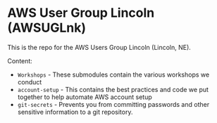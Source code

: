 # AWS User Group Lincoln (AWSUGLnk)
This is the repo for the AWS Users Group Lincoln (Lincoln, NE).

Content:

* `Workshops` - These submodules contain the various workshops we conduct
* `account-setup` - This contains the best practices and code we put together to help automate AWS account setup
* `git-secrets` - Prevents you from committing passwords and other sensitive information to a git repository.
